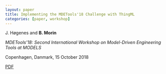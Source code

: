 ```yaml
---
layout: paper
title: Implementing the MDETools'18 Challenge with ThingML
categories: [paper, workshop]
---
```

J. Høgenes and **B. Morin**

_MDETools'18: Second International Workshop on Model-Driven Engineering Tools at MODELS_

Copenhagen, Danmark, 15 October 2018

[PDF](https://drive.google.com/open?id=1hjUMPGCjM1AtmFYYAYI9_Zum8-tAa8Mz)
